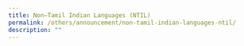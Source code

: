 ```yaml
---
title: Non–Tamil Indian Languages (NTIL)
permalink: /others/announcement/non-tamil-indian-languages-ntil/
description: ""
---
```

